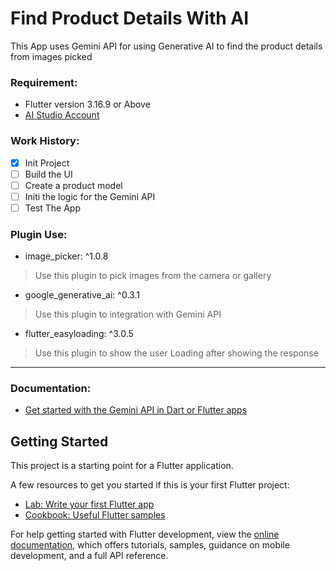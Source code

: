 # Find Product Details With AI


This App uses Gemini API for using Generative AI to find the product details from images picked


### Requirement:

- Flutter version 3.16.9 or Above
- [AI Studio Account](https://aistudio.google.com/app/apikey)


### Work History:
- [x] Init Project
- [ ] Build the UI
- [ ] Create a product model
- [ ] Initi the logic for the Gemini API
- [ ] Test The App

### Plugin Use:

- image_picker: ^1.0.8
> Use this plugin to pick images from the camera or gallery 
- google_generative_ai: ^0.3.1
> Use this plugin to integration with Gemini API
- flutter_easyloading: ^3.0.5
> Use this plugin to show the user Loading after showing the response 

-----------
### Documentation:
- [Get started with the Gemini API in Dart or Flutter apps ](https://ai.google.dev/gemini-api/docs/get-started/dart)


## Getting Started

This project is a starting point for a Flutter application.

A few resources to get you started if this is your first Flutter project:

- [Lab: Write your first Flutter app](https://docs.flutter.dev/get-started/codelab)
- [Cookbook: Useful Flutter samples](https://docs.flutter.dev/cookbook)

For help getting started with Flutter development, view the
[online documentation](https://docs.flutter.dev/), which offers tutorials,
samples, guidance on mobile development, and a full API reference.
